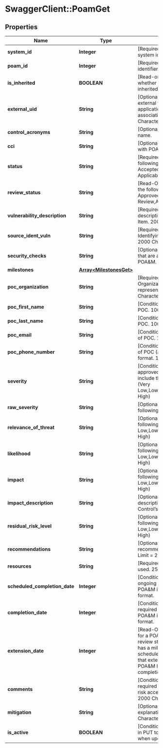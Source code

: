 # SwaggerClient::PoamGet

## Properties
Name | Type | Description | Notes
------------ | ------------- | ------------- | -------------
**system_id** | **Integer** | [Required] Unique eMASS system identifier. | [optional] 
**poam_id** | **Integer** | [Required] Unique item identifier | [optional] 
**is_inherited** | **BOOLEAN** | [Read-only] Indicates whether a test result is inherited. | [optional] 
**external_uid** | **String** | [Optional] Unique identifier external to the eMASS application for use with associating POA&amp;Ms. 100 Characters. | [optional] 
**control_acronyms** | **String** | [Optional] System acronym name. | [optional] 
**cci** | **String** | [Optional] CCI associated with POA&amp;M Item.. | [optional] 
**status** | **String** | [Required] Values include the following: (Ongoing,Risk Accepted,Completed,Not Applicable | [optional] 
**review_status** | **String** | [Read-Only] Values include the following options: (Not Approved,Under Review,Approved) | [optional] 
**vulnerability_description** | **String** | [Required] Provide a description of the POA&amp;M Item. 2000 Characters. | [optional] 
**source_ident_vuln** | **String** | [Required] Include Source Identifying Vulnerability text. 2000 Characters. | [optional] 
**security_checks** | **String** | [Optional] Security Checks that are associated with the POA&amp;M. | [optional] 
**milestones** | [**Array&lt;MilestonesGet&gt;**](MilestonesGet.md) |  | [optional] 
**poc_organization** | **String** | [Required] Organization/Office represented. 100 Characters. | [optional] 
**poc_first_name** | **String** | [Conditional] First name of POC. 100 Characters. | [optional] 
**poc_last_name** | **String** | [Conditional] Last name of POC. 100 Characters. | [optional] 
**poc_email** | **String** | [Conditional] Email address of POC. 100 Characters. | [optional] 
**poc_phone_number** | **String** | [Conditional] Phone number of POC (area code) ***-**** format. 100 Characters. | [optional] 
**severity** | **String** | [Conditional] Required for approved items. Values include the following options (Very Low,Low,Moderate,High,Very High) | [optional] 
**raw_severity** | **String** | [Optional] Values include the following options (I,II,III) | [optional] 
**relevance_of_threat** | **String** | [Optional] Values include the following options: (Very Low,Low,Moderate,High,Very High) | [optional] 
**likelihood** | **String** | [Optional] Values include the following options: (Very Low,Low,Moderate,High,Very High) | [optional] 
**impact** | **String** | [Optional] Values include the following options: (Very Low,Low,Moderate,High,Very High) | [optional] 
**impact_description** | **String** | [Optional] Include description of Security Control’s impact. | [optional] 
**residual_risk_level** | **String** | [Optional] Values include the following options: (Very Low,Low,Moderate,High,Very High) | [optional] 
**recommendations** | **String** | [Optional] Include recommendations. Character Limit &#x3D; 2,000. | [optional] 
**resources** | **String** | [Required] List of resources used. 250 Characters. | [optional] 
**scheduled_completion_date** | **Integer** | [Conditional] Required for ongoing and completed POA&amp;M items. Unix time format. | [optional] 
**completion_date** | **Integer** | [Conditional] Field is required for completed POA&amp;M items. Unix time format. | [optional] 
**extension_date** | **Integer** | [Read-Only] Value returned for a POA&amp;M Item with review status Approved” and has a milestone with a scheduled completion date that extends beyond the POA&amp;M Item’s scheduled completion date.  | [optional] 
**comments** | **String** | [Conditional] Field is required for completed and risk accepted POA&amp;M items. 2000 Characters | [optional] 
**mitigation** | **String** | [Optional] Include mitigation explanation. 2000 Characters. | [optional] 
**is_active** | **BOOLEAN** | [Conditional] Optionally used in PUT to delete milestones when updating a POA&amp;M. | [optional] 

